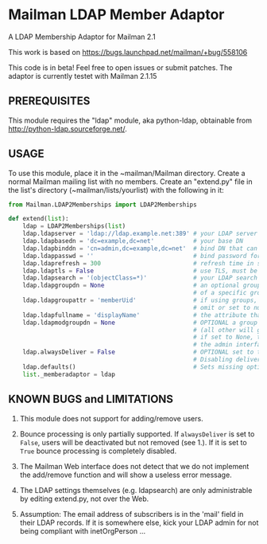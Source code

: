 # Mailman LDAP Member Adaptor
A LDAP Membership Adaptor for Mailman 2.1

This work is based on https://bugs.launchpad.net/mailman/+bug/558106

This code is in beta! Feel free to open issues or submit patches.
The adaptor is currently testet with Mailman 2.1.15

## PREREQUISITES
This module requires the "ldap" module, aka python-ldap,
obtainable from http://python-ldap.sourceforge.net/.

## USAGE
To use this module, place it in the ~mailman/Mailman directory.
Create a normal Mailman mailing list with no members.  Create an
"extend.py" file in the list's directory (~mailman/lists/yourlist)
with the following in it:

```python
from Mailman.LDAP2Memberships import LDAP2Memberships

def extend(list):
    ldap = LDAP2Memberships(list)
    ldap.ldapserver = 'ldap://ldap.example.net:389' # your LDAP server
    ldap.ldapbasedn = 'dc=example,dc=net'           # your base DN
    ldap.ldapbinddn = 'cn=admin,dc=example,dc=net'  # bind DN that can access 'mail' field
    ldap.ldappasswd = ''                            # bind password for ldapbinddn
    ldap.ldaprefresh = 300                          # refresh time in seconds
    ldap.ldaptls = False                            # use TLS, must be set to True or False
    ldap.ldapsearch = '(objectClass=*)'             # your LDAP search here
    ldap.ldapgroupdn = None                         # an optional groupdn if you want only members
                                                    # of a specific group
    ldap.ldapgroupattr = 'memberUid'                # if using groups, attribute that holds member uid info.
                                                    # omit or set to null string if not using groups.
    ldap.ldapfullname = 'displayName'               # the attribute that should be used for the fullname
    ldap.ldapmodgroupdn = None                      # OPTIONAL a group that do not have the moderation flag
                                                    # (all other will get the default flag)
                                                    # if set to None, the moderation flag can be control via
                                                    # the admin interface
    ldap.alwaysDeliver = False                      # OPTIONAL set to true to disable bounces, user deactivation and topics
                                                    # Disabling delivery via the admin interface is always possible
    ldap.defaults()                                 # Sets missing options (should always be called)
    list._memberadaptor = ldap
```

## KNOWN BUGS and LIMITATIONS

1. This module does not support for adding/remove users.

2. Bounce processing is only partially supported.  If `alwaysDeliver` is
   set to `False`, users will be deactivated but not removed (see 1.).
   If it is set to `True` bounce processing is completely disabled.

3. The Mailman Web interface does not detect that we do not implement the
   add/remove function and will show a useless error message.

4. The LDAP settings themselves (e.g. ldapsearch) are only administrable
   by editing extend.py, not over the Web.

5. Assumption:  The email address of subscribers is in the 'mail' field in
   their LDAP records.  If it is somewhere else, kick your LDAP admin for
   not being compliant with inetOrgPerson ...
   
